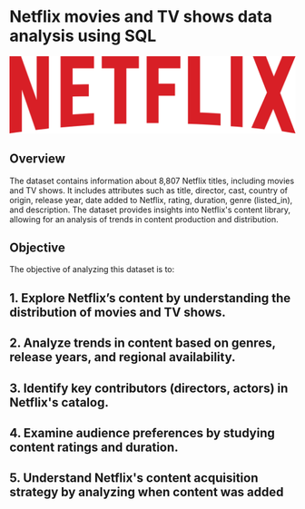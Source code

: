# Netflix movies and TV shows data analysis using SQL
![Alt text](Netflix_2015_logo.svg.png)

## Overview
The dataset contains information about 8,807 Netflix titles, including movies and TV shows. It includes attributes such as title, director, cast, country of origin, release year, date added to Netflix, rating, duration, genre (listed_in), and description. The dataset provides insights into Netflix's content library, allowing for an analysis of trends in content production and distribution.

## Objective
The objective of analyzing this dataset is to:
## 1. Explore Netflix’s content by understanding the distribution of movies and TV shows.
## 2. Analyze trends in content based on genres, release years, and regional availability.
## 3. Identify key contributors (directors, actors) in Netflix's catalog.
## 4. Examine audience preferences by studying content ratings and duration.
## 5. Understand Netflix's content acquisition strategy by analyzing when content was added
